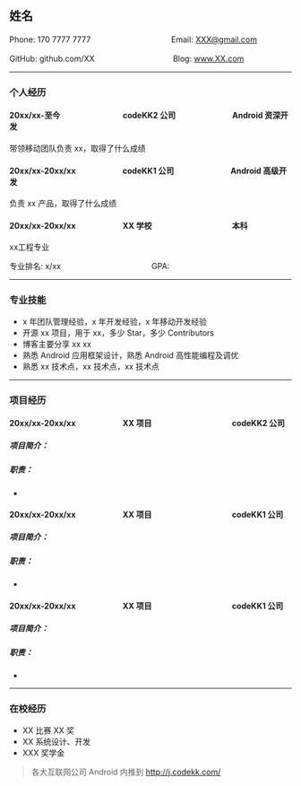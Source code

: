 ## 姓名

Phone: 170 7777 7777　　　　　　　 　　　Email: XXX@gmail.com

GitHub: github.com/XX　　　　　　　　　　Blog: www.XX.com

---

### 个人经历

#### 20xx/xx-至今　　　　　　　　codeKK2 公司	　　　　　　　Android 资深开发

带领移动团队负责 xx，取得了什么成绩

#### 20xx/xx-20xx/xx　　　　　　codeKK1 公司	　　　　　　　Android 高级开发

负责 xx 产品，取得了什么成绩

#### 20xx/xx-20xx/xx　　　　　　XX 学校	　　　　　　　　　　本科

xx工程专业

专业排名: x/xx 　　　　　　　　　　　 GPA: 

---

### 专业技能


* x 年团队管理经验，x 年开发经验，x 年移动开发经验
* 开源 xx 项目，用于 xx，多少 Star，多少 Contributors
* 博客主要分享 xx xx
* 熟悉 Android 应用框架设计，熟悉 Android 高性能编程及调优
* 熟悉 xx 技术点，xx 技术点，xx 技术点

---

### 项目经历

#### 20xx/xx-20xx/xx　　　　　　XX 项目　　　　　　　　　　 codeKK2 公司

##### 项目简介：



##### 职责：

* 

#### 20xx/xx-20xx/xx　　　　　　XX 项目　　　　　　　　　　 codeKK1 公司

##### 项目简介：



##### 职责：

* 
#### 20xx/xx-20xx/xx　　　　　　XX 项目　　　　　　　　　　 codeKK1 公司

##### 项目简介：



##### 职责：

* 

---

### 在校经历

* XX 比赛 XX 奖
* XX 系统设计、开发
* XXX 奖学金


> 各大互联网公司 Android 内推到 http://j.codekk.com/







